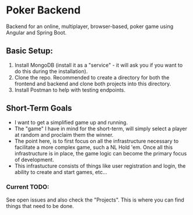# Poker Backend
Backend for an online, multiplayer, browser-based, poker game using Angular and Spring Boot.

## Basic Setup:
1. Install MongoDB (install it as a "service" - it will ask you if you want to do this during the installation).
2. Clone the repo. Recommended to create a directory for both the frontend and backend and clone both projects into this directory.
3. Install Postman to help with testing endpoints.

## Short-Term Goals
* I want to get a simplified game up and running. 
* The "game" I have in mind for the short-term, will simply select a player at random and proclaim them the winner.
* The point here, is to first focus on all the infrastructure necessary to facilitate a more complex game, such a NL Hold 'em. Once all this infrastructure is in place, the game logic can become the primary focus of development.
* This infrastucture consists of things like user registration and login, the ability to create and start games, etc...

### Current TODO:
See open issues and also check the "Projects". This is where you can find things that need to be done.
